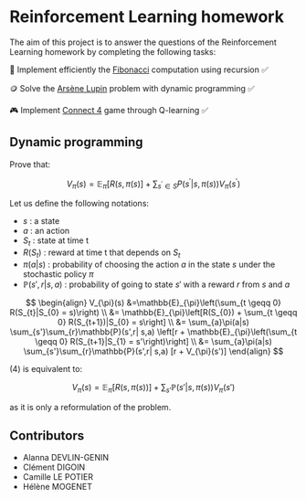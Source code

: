 # Reinforcement Learning homework

The aim of this project is to answer the questions of the Reinforcement Learning homework by completing the following tasks:

:abacus: Implement efficiently the [Fibonacci](https://github.com/alannagenin/reinforcement-learning/blob/main/fibonacci/fibonacci.py) computation using recursion :white_check_mark:

:coin: Solve the [Arsène Lupin](https://github.com/alannagenin/reinforcement-learning/blob/main/lupin/lupin.ipynb) problem with dynamic programming :white_check_mark:

:video_game: Implement [Connect 4](https://github.com/alannagenin/reinforcement-learning/blob/main/connect4/connect4.ipynb) game through Q-learning :white_check_mark:

## Dynamic programming

Prove that:

$$V_\pi(s) = \mathbb{E}_\pi[R(s, \pi(s)] + \sum_{s^\prime \in S} P(s^\prime| s, \pi(s))V_\pi(s^\prime)$$

Let us define the following notations:

* $s$ : a state
* $a$ : an action
* $S_{t}$ : state at time t
* $R(S_{t})$ : reward at time t that depends on $S_{t}$
* $\pi(a|s)$ : probability of choosing the action $a$ in the state $s$ under the stochastic policy $\pi$
* $\mathbb{P}(s',r| s,a)$ : probability of going to state $s'$ with a reward $r$ from $s$ and $a$

$$
\begin{align}
  V_{\pi}(s)  &=\mathbb{E}_{\pi}\left(\sum_{t \geqq 0} R(S_{t}|S_{0} = s)\right) \\
        &= \mathbb{E}_{\pi}\left[R(S_{0}) + \sum_{t \geqq 0} R(S_{t+1})|S_{0} = s\right] \\
            &= \sum_{a}\pi(a|s) \sum_{s'}\sum_{r}\mathbb{P}(s',r| s,a) \left[r + \mathbb{E}_{\pi}\left(\sum_{t \geqq 0} R(S_{t+1}|S_{1} = s'\right)\right] \\
            &= \sum_{a}\pi(a|s) \sum_{s'}\sum_{r}\mathbb{P}(s',r| s,a) [r + V_{\pi}(s')]
\end{align}
$$

(4) is equivalent to:

$$V_{\pi}(s) = \mathbb{E}_{\pi}[R(s,\pi(s))] + \sum_{s'}\mathbb{P}(s'| s,\pi(s))V_{\pi}(s')$$

as it is only a reformulation of the problem.

## Contributors

* Alanna DEVLIN-GENIN
* Clément DIGOIN
* Camille LE POTIER
* Hélène MOGENET